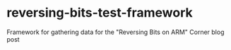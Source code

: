 reversing-bits-test-framework
=============================

Framework for gathering data for the "Reversing Bits on ARM" Corner blog post
